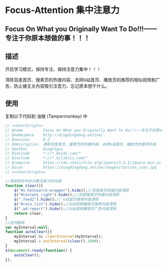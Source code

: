 # Focus-Attention 集中注意力

## Focus On What you Originally Want To Do!!!——专注于你原本想做的事！！！

## 描述

开启学习模式，保持专注，保持注意力集中！！！

清除百度首页、搜素页的热搜内容、去除b站首页、播放页的推荐的相似视频和广告，防止被无关内容吸引注意力、忘记原本想干什么。

## 使用

复制以下代码到 油猴 (Tampermonkey) 中
```js
// ==UserScript==
// @name         Focus On What you Originally Want To Do!!!——专注于你原本想做的事！！！
// @namespace    http://dingdingdang.online/
// @version      0.2
// @description  清除百度首页、搜素页的热搜内容、去除b站首页、播放页的推荐内容
// @author       DingYigui
// @include      *://*.baidu.com/*
// @include      *://*.bilibili.com/*
// @require      https://cdn.staticfile.org/jquery/3.2.1/jquery.min.js
// @icon         https://dingdingdang.online/images/favicon_icon.jpg
// ==/UserScript==

//清除网页中会分散注意力的内容
function clear(){
    $("#s-hotsearch-wrapper").hide();//百度首页热搜内容清除
    $("#content_right").hide();//百度搜素页热搜内容清除
    $(".feed2").hide();// b站首页推荐内容清除
    $("#reco_list").hide();//b站视频播放页推荐内容清除
    $(".ad-report").hide();//b站视频播放页广告内容清除
    return clear;
}
//定时删除
var myInterval=null;
function autoClear(){
    myInterval && clearInterval(myInterval);
    myInterval = setInterval(clear(),1000);
}
$(document).ready(function() {
    autoClear();
});
```
